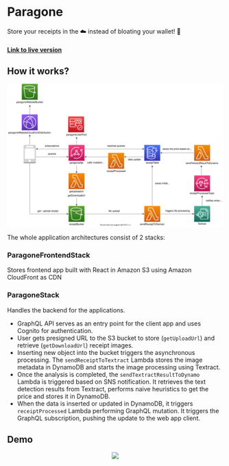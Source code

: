# Paragone

Store your receipts in the :cloud: instead of bloating your wallet! :money_with_wings:

#### [Link to live version](https://d1wxf4eisp5jnc.cloudfront.net/)

## How it works?

![Architecture](./architecture.svg)

The whole application architectures consist of 2 stacks:

### ParagoneFrontendStack

Stores frontend app built with React in Amazon S3 using Amazon CloudFront as CDN

### ParagoneStack

Handles the backend for the applications.

- GraphQL API serves as an entry point for the client app and uses Cognito for authentication.
- User gets presigned URL to the S3 bucket to store (`getUploadUrl`) and retrieve (`getDownloadUrl`) receipt images.
- Inserting new object into the bucket triggers the asynchronous processing. The `sendReceiptToTextract` Lambda stores the image metadata in DynamoDB and starts the image processing using Textract.
- Once the analysis is completed, the `sendTextractResultToDynamo` Lambda is triggered based on SNS notification. It retrieves the text detection results from Textract, performs naive heuristics to get the price and stores it in DynamoDB.
- When the data is inserted or updated in DynamoDB, it triggers `receiptProcessed` Lambda performing GraphQL mutation. It triggers the GraphQL subscription, pushing the update to the web app client.

## Demo

<div align="center">
  <img src="./demo.gif">
</div>
